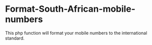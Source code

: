 # Format-South-African-mobile-numbers
This php function will format your mobile numbers to the international standard.

